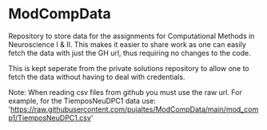 # ModCompData

Repository to store data for the assignments for Computational Methods in Neuroscience I & II. This makes it easier to share work as one can easily fetch the data with just the GH url, thus requiring no changes to the code.

This is kept seperate from the private solutions repository to allow one to fetch the data without having to deal with credentials.

Note: When reading csv files from github you must use the raw url. For example, for the TiemposNeuDPC1 data use: 'https://raw.githubusercontent.com/pujaltes/ModCompData/main/mod_comp1/TiemposNeuDPC1.csv'
